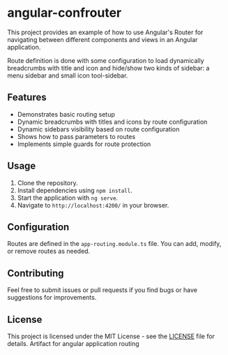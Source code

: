 # angular-confrouter
This project provides an example of how to use Angular's Router for navigating between different components and views in an Angular application.

Route definition is done with some configuration to load dynamically breadcrumbs with title and icon and hide/show two kinds of sidebar: a menu sidebar and small icon tool-sidebar.

## Features
- Demonstrates basic routing setup
- Dynamic breadcrumbs with titles and icons by route configuration
- Dynamic sidebars visibility based on route configuration
- Shows how to pass parameters to routes
- Implements simple guards for route protection

## Usage
1. Clone the repository.
2. Install dependencies using `npm install`.
3. Start the application with `ng serve`.
4. Navigate to `http://localhost:4200/` in your browser.

## Configuration
Routes are defined in the `app-routing.module.ts` file. You can add, modify, or remove routes as needed.

## Contributing
Feel free to submit issues or pull requests if you find bugs or have suggestions for improvements.

## License
This project is licensed under the MIT License - see the [LICENSE](LICENSE) file for details.
Artifact for angular application routing
